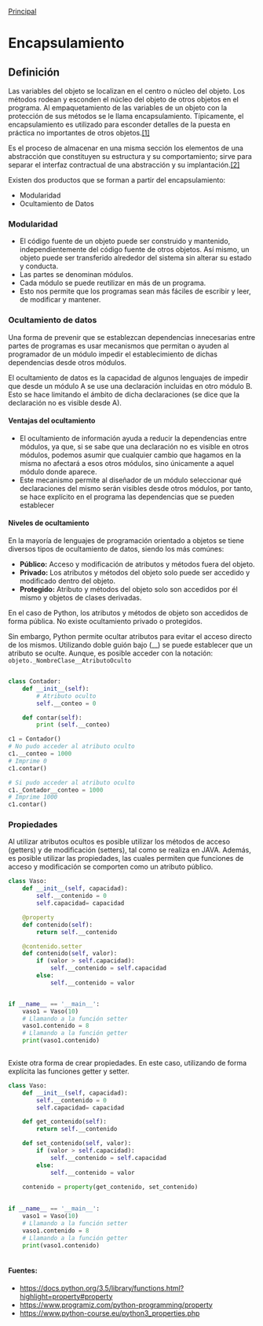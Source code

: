 [Principal](https://github.com/UNAH-SISTEMAS/2018-1PAC-IS410)
# Encapsulamiento
## Definición
Las variables del objeto se localizan en el centro o núcleo del objeto. Los métodos rodean y esconden el núcleo del objeto de otros objetos en el programa. Al empaquetamiento de las variables de un objeto con la protección de sus métodos se le llama encapsulamiento. Típicamente, el encapsulamiento es utilizado para esconder detalles de la puesta en práctica no importantes de otros objetos.[[1]](http://profesores.fi-b.unam.mx/carlos/java/java_basico3_3.html)

Es el proceso de almacenar en una misma sección los elementos de una abstracción que constituyen su estructura y su comportamiento; sirve para separar el interfaz contractual de una abstracción y su implantación.[[2]](https://styde.net/encapsulamiento-en-la-programacion-orientada-a-objetos/)

Existen dos productos que se forman a partir del encapsulamiento:
- Modularidad
- Ocultamiento de Datos

### Modularidad
- El código fuente de un objeto puede ser construido y mantenido, independientemente del código fuente de otros objetos. Así mismo, un objeto puede ser transferido alrededor del sistema sin alterar su estado y conducta.
- Las partes se denominan módulos.
- Cada módulo se puede reutilizar en más de un programa.
- Esto nos permite que los programas sean más fáciles de escribir y leer, de modificar y mantener.

### Ocultamiento de datos
Una forma de prevenir que se establezcan dependencias innecesarias entre partes de programas es usar mecanismos que permitan o ayuden al programador de un módulo impedir el establecimiento de dichas dependencias desde otros módulos. 

El ocultamiento de datos es la capacidad de algunos lenguajes de impedir que desde un módulo A se use una declaración incluidas en otro módulo B. Esto se hace limitando el ámbito de dicha declaraciones (se dice que la declaración no es visible desde A).

#### Ventajas del ocultamiento
- El ocultamiento de información ayuda a reducir la dependencias entre módulos, ya que, si se sabe que una declaración no es visible en otros módulos, podemos asumir que cualquier cambio que hagamos en la misma no afectará a esos otros módulos, sino únicamente a aquel módulo donde aparece.
- Este mecanismo permite al diseñador de un módulo seleccionar qué declaraciones del mismo serán visibles desde otros módulos, por tanto, se hace explícito en el programa las dependencias que se pueden establecer

#### Niveles de ocultamiento
En la mayoría de lenguajes de programación orientado a objetos se tiene diversos tipos de ocultamiento de datos, siendo 
los más comúnes:
- **Público:** Acceso y modificación de atributos y métodos fuera del objeto.
- **Privado:** Los atributos y métodos del objeto solo puede ser accedido y modificado dentro del objeto.
- **Protegido:** Atributo y métodos del objeto solo son accedidos por él mismo y objetos de clases derivadas.

En el caso de Python, los atributos y métodos de objeto son accedidos de forma pública. No existe ocultamiento privado 
o protegidos.

Sin embargo, Python permite ocultar atributos para evitar el acceso directo de los mismos. 
Utilizando doble guión bajo (__) se puede establecer que un atributo se oculte. Aunque, es posible acceder con la 
notación: ```objeto._NombreClase__AtributoOculto```

```Python

class Contador:
    def __init__(self):
        # Atributo oculto
        self.__conteo = 0

    def contar(self):
        print (self.__conteo)

c1 = Contador()
# No pudo acceder al atributo oculto
c1.__conteo = 1000
# Imprime 0
c1.contar()

# Si pudo acceder al atributo oculto
c1._Contador__conteo = 1000
# Imprime 1000
c1.contar()
```

### Propiedades
Al utilizar atributos ocultos es posible utilizar los métodos de acceso (getters) y de modificación (setters), tal como 
se realiza en JAVA. Además, es posible utilizar las propiedades, las cuales permiten que funciones de acceso y 
modificación se comporten como un atributo público.

```python
class Vaso:
    def __init__(self, capacidad):
        self.__contenido = 0
        self.capacidad= capacidad

    @property
    def contenido(self):
        return self.__contenido

    @contenido.setter
    def contenido(self, valor):
        if (valor > self.capacidad):
            self.__contenido = self.capacidad
        else:
            self.__contenido = valor


if __name__ == '__main__':
    vaso1 = Vaso(10)
    # Llamando a la función setter
    vaso1.contenido = 8
    # Llamando a la función getter
    print(vaso1.contenido)
    
```

Existe otra forma de crear propiedades. En este caso, utilizando de forma explícita las funciones getter y setter.
```python
class Vaso:
    def __init__(self, capacidad):
        self.__contenido = 0
        self.capacidad= capacidad

    def get_contenido(self):
        return self.__contenido

    def set_contenido(self, valor):
        if (valor > self.capacidad):
            self.__contenido = self.capacidad
        else:
            self.__contenido = valor

    contenido = property(get_contenido, set_contenido)
    
    
if __name__ == '__main__':
    vaso1 = Vaso(10)
    # Llamando a la función setter
    vaso1.contenido = 8
    # Llamando a la función getter
    print(vaso1.contenido)
    
```

#### Fuentes:
- https://docs.python.org/3.5/library/functions.html?highlight=property#property
- https://www.programiz.com/python-programming/property
- https://www.python-course.eu/python3_properties.php